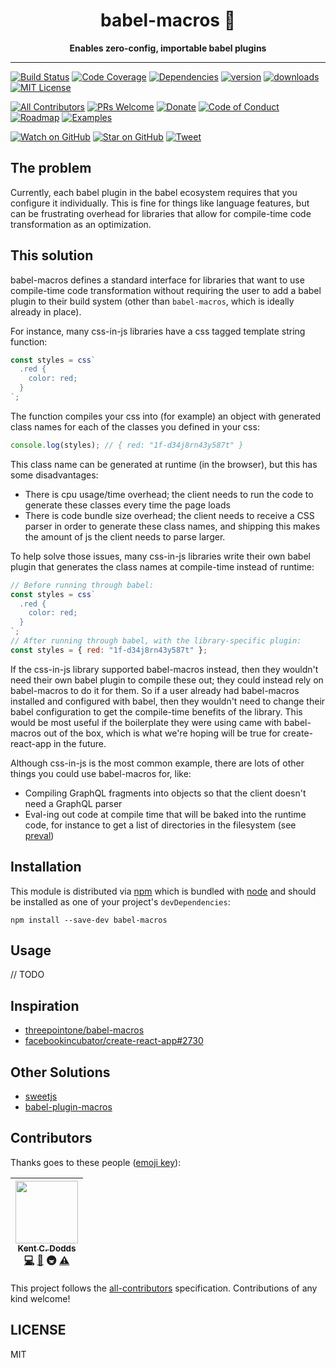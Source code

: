 <div align="center">
<h1>babel-macros 🎣</h1>

**Enables zero-config, importable babel plugins**

</div>

<hr />

[![Build Status][build-badge]][build]
[![Code Coverage][coverage-badge]][coverage]
[![Dependencies][dependencyci-badge]][dependencyci]
[![version][version-badge]][package]
[![downloads][downloads-badge]][npm-stat]
[![MIT License][license-badge]][LICENSE]

[![All Contributors](https://img.shields.io/badge/all_contributors-1-orange.svg?style=flat-square)](#contributors)
[![PRs Welcome][prs-badge]][prs]
[![Donate][donate-badge]][donate]
[![Code of Conduct][coc-badge]][coc]
[![Roadmap][roadmap-badge]][roadmap]
[![Examples][examples-badge]][examples]

[![Watch on GitHub][github-watch-badge]][github-watch]
[![Star on GitHub][github-star-badge]][github-star]
[![Tweet][twitter-badge]][twitter]

<!-- START doctoc generated TOC please keep comment here to allow auto update -->
<!-- DON'T EDIT THIS SECTION, INSTEAD RE-RUN doctoc TO UPDATE -->
<!-- END doctoc generated TOC please keep comment here to allow auto update -->

## The problem

Currently, each babel plugin in the babel ecosystem requires that you configure it individually. This is fine for things like language features, but can be frustrating overhead for libraries that allow for compile-time code transformation as an optimization.

## This solution

babel-macros defines a standard interface for libraries that want to use compile-time code transformation without requiring the user to add a babel plugin to their build system (other than `babel-macros`, which is ideally already in place).

For instance, many css-in-js libraries have a css tagged template string function:

```js
const styles = css`
  .red {
    color: red;
  }
`;
```

The function compiles your css into (for example) an object with generated class names for each of the classes you defined in your css:

```js
console.log(styles); // { red: "1f-d34j8rn43y587t" }
```

This class name can be generated at runtime (in the browser), but this has some disadvantages:
* There is cpu usage/time overhead; the client needs to run the code to generate these classes every time the page loads
* There is code bundle size overhead; the client needs to receive a CSS parser in order to generate these class names, and shipping this makes the amount of js the client needs to parse larger.

To help solve those issues, many css-in-js libraries write their own babel plugin that generates the class names at compile-time instead of runtime:

```js
// Before running through babel:
const styles = css`
  .red {
    color: red;
  }
`;
// After running through babel, with the library-specific plugin:
const styles = { red: "1f-d34j8rn43y587t" };
```

If the css-in-js library supported babel-macros instead, then they wouldn't need their own babel plugin to compile these out; they could instead rely on babel-macros to do it for them. So if a user already had babel-macros installed and configured with babel, then they wouldn't need to change their babel configuration to get the compile-time benefits of the library. This would be most useful if the boilerplate they were using came with babel-macros out of the box, which is what we're hoping will be true for create-react-app in the future. 

Although css-in-js is the most common example, there are lots of other things you could use babel-macros for, like:
* Compiling GraphQL fragments into objects so that the client doesn't need a GraphQL parser
* Eval-ing out code at compile time that will be baked into the runtime code, for instance to get a list of directories in the filesystem (see [preval](https://github.com/kentcdodds/babel-plugin-preval))

## Installation

This module is distributed via [npm][npm] which is bundled with [node][node] and
should be installed as one of your project's `devDependencies`:

```
npm install --save-dev babel-macros
```

## Usage

// TODO

## Inspiration

- [threepointone/babel-macros](https://github.com/threepointone/babel-macros)
- [facebookincubator/create-react-app#2730](https://github.com/facebookincubator/create-react-app/issues/2730)

## Other Solutions

- [sweetjs](http://sweetjs.org/)
- [babel-plugin-macros](https://github.com/codemix/babel-plugin-macros)

## Contributors

Thanks goes to these people ([emoji key][emojis]):

<!-- ALL-CONTRIBUTORS-LIST:START - Do not remove or modify this section -->
| [<img src="https://avatars.githubusercontent.com/u/1500684?v=3" width="100px;"/><br /><sub>Kent C. Dodds</sub>](https://kentcdodds.com)<br />[💻](https://github.com/kentcdodds/babel-macros/commits?author=kentcdodds) [📖](https://github.com/kentcdodds/babel-macros/commits?author=kentcdodds) 🚇 [⚠️](https://github.com/kentcdodds/babel-macros/commits?author=kentcdodds) |
| :---: |
<!-- ALL-CONTRIBUTORS-LIST:END -->

This project follows the [all-contributors][all-contributors] specification.
Contributions of any kind welcome!

## LICENSE

MIT

[npm]: https://www.npmjs.com/
[node]: https://nodejs.org
[build-badge]: https://img.shields.io/travis/kentcdodds/babel-macros.svg?style=flat-square
[build]: https://travis-ci.org/kentcdodds/babel-macros
[coverage-badge]: https://img.shields.io/codecov/c/github/kentcdodds/babel-macros.svg?style=flat-square
[coverage]: https://codecov.io/github/kentcdodds/babel-macros
[dependencyci-badge]: https://dependencyci.com/github/kentcdodds/babel-macros/badge?style=flat-square
[dependencyci]: https://dependencyci.com/github/kentcdodds/babel-macros
[version-badge]: https://img.shields.io/npm/v/babel-macros.svg?style=flat-square
[package]: https://www.npmjs.com/package/babel-macros
[downloads-badge]: https://img.shields.io/npm/dm/babel-macros.svg?style=flat-square
[npm-stat]: http://npm-stat.com/charts.html?package=babel-macros&from=2016-04-01
[license-badge]: https://img.shields.io/npm/l/babel-macros.svg?style=flat-square
[license]: https://github.com/kentcdodds/babel-macros/blob/master/LICENSE
[prs-badge]: https://img.shields.io/badge/PRs-welcome-brightgreen.svg?style=flat-square
[prs]: http://makeapullrequest.com
[donate-badge]: https://img.shields.io/badge/$-support-green.svg?style=flat-square
[donate]: http://kcd.im/donate
[coc-badge]: https://img.shields.io/badge/code%20of-conduct-ff69b4.svg?style=flat-square
[coc]: https://github.com/kentcdodds/babel-macros/blob/master/other/CODE_OF_CONDUCT.md
[roadmap-badge]: https://img.shields.io/badge/%F0%9F%93%94-roadmap-CD9523.svg?style=flat-square
[roadmap]: https://github.com/kentcdodds/babel-macros/blob/master/other/ROADMAP.md
[examples-badge]: https://img.shields.io/badge/%F0%9F%92%A1-examples-8C8E93.svg?style=flat-square
[examples]: https://github.com/kentcdodds/babel-macros/blob/master/other/EXAMPLES.md
[github-watch-badge]: https://img.shields.io/github/watchers/kentcdodds/babel-macros.svg?style=social
[github-watch]: https://github.com/kentcdodds/babel-macros/watchers
[github-star-badge]: https://img.shields.io/github/stars/kentcdodds/babel-macros.svg?style=social
[github-star]: https://github.com/kentcdodds/babel-macros/stargazers
[twitter]: https://twitter.com/intent/tweet?text=Check%20out%20babel-macros!%20https://github.com/kentcdodds/babel-macros%20%F0%9F%91%8D
[twitter-badge]: https://img.shields.io/twitter/url/https/github.com/kentcdodds/babel-macros.svg?style=social
[emojis]: https://github.com/kentcdodds/all-contributors#emoji-key
[all-contributors]: https://github.com/kentcdodds/all-contributors
